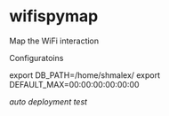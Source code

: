 # wifispymap
Map the WiFi interaction

Configuratoins

export DB_PATH=/home/shmalex/
export DEFAULT_MAX=00:00:00:00:00:00

_auto deployment test_

